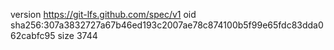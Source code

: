 version https://git-lfs.github.com/spec/v1
oid sha256:307a3832727a67b46ed193c2007ae78c874100b5f99e65fdc83dda062cabfc95
size 3744
